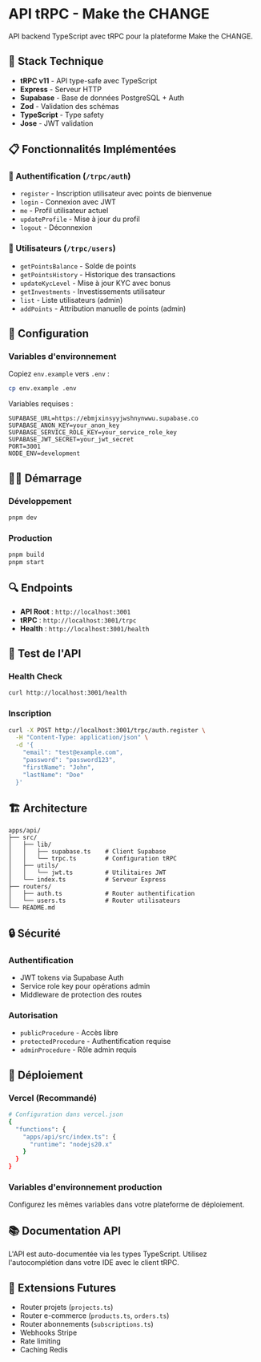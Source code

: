 # API tRPC - Make the CHANGE

API backend TypeScript avec tRPC pour la plateforme Make the CHANGE.

## 🚀 Stack Technique

- **tRPC v11** - API type-safe avec TypeScript
- **Express** - Serveur HTTP
- **Supabase** - Base de données PostgreSQL + Auth
- **Zod** - Validation des schémas
- **TypeScript** - Type safety
- **Jose** - JWT validation

## 📋 Fonctionnalités Implémentées

### 🔐 Authentification (`/trpc/auth`)
- `register` - Inscription utilisateur avec points de bienvenue
- `login` - Connexion avec JWT
- `me` - Profil utilisateur actuel
- `updateProfile` - Mise à jour du profil
- `logout` - Déconnexion

### 👥 Utilisateurs (`/trpc/users`)
- `getPointsBalance` - Solde de points
- `getPointsHistory` - Historique des transactions
- `updateKycLevel` - Mise à jour KYC avec bonus
- `getInvestments` - Investissements utilisateur
- `list` - Liste utilisateurs (admin)
- `addPoints` - Attribution manuelle de points (admin)

## 🔧 Configuration

### Variables d'environnement

Copiez `env.example` vers `.env` :

```bash
cp env.example .env
```

Variables requises :
```env
SUPABASE_URL=https://ebmjxinsyyjwshnynwwu.supabase.co
SUPABASE_ANON_KEY=your_anon_key
SUPABASE_SERVICE_ROLE_KEY=your_service_role_key
SUPABASE_JWT_SECRET=your_jwt_secret
PORT=3001
NODE_ENV=development
```

## 🏃‍♂️ Démarrage

### Développement
```bash
pnpm dev
```

### Production
```bash
pnpm build
pnpm start
```

## 🔍 Endpoints

- **API Root** : `http://localhost:3001`
- **tRPC** : `http://localhost:3001/trpc`
- **Health** : `http://localhost:3001/health`

## 🧪 Test de l'API

### Health Check
```bash
curl http://localhost:3001/health
```

### Inscription
```bash
curl -X POST http://localhost:3001/trpc/auth.register \
  -H "Content-Type: application/json" \
  -d '{
    "email": "test@example.com",
    "password": "password123",
    "firstName": "John",
    "lastName": "Doe"
  }'
```

## 🏗️ Architecture

```
apps/api/
├── src/
│   ├── lib/
│   │   ├── supabase.ts    # Client Supabase
│   │   └── trpc.ts        # Configuration tRPC
│   ├── utils/
│   │   └── jwt.ts         # Utilitaires JWT
│   └── index.ts           # Serveur Express
├── routers/
│   ├── auth.ts            # Router authentification
│   └── users.ts           # Router utilisateurs
└── README.md
```

## 🔒 Sécurité

### Authentification
- JWT tokens via Supabase Auth
- Service role key pour opérations admin
- Middleware de protection des routes

### Autorisation
- `publicProcedure` - Accès libre
- `protectedProcedure` - Authentification requise  
- `adminProcedure` - Rôle admin requis

## 🚀 Déploiement

### Vercel (Recommandé)
```bash
# Configuration dans vercel.json
{
  "functions": {
    "apps/api/src/index.ts": {
      "runtime": "nodejs20.x"
    }
  }
}
```

### Variables d'environnement production
Configurez les mêmes variables dans votre plateforme de déploiement.

## 📚 Documentation API

L'API est auto-documentée via les types TypeScript. Utilisez l'autocomplétion dans votre IDE avec le client tRPC.

## 🧩 Extensions Futures

- Router projets (`projects.ts`)
- Router e-commerce (`products.ts`, `orders.ts`)  
- Router abonnements (`subscriptions.ts`)
- Webhooks Stripe
- Rate limiting
- Caching Redis
